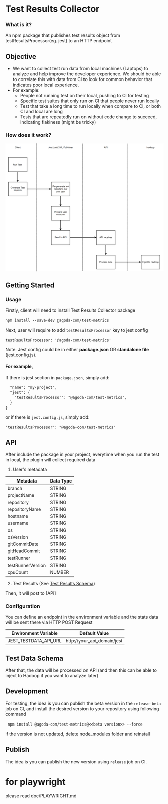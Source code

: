 # Test Results Collector

### What is it?

An npm package that publishes test results object from testResultsProcessor(eg. jest) to an HTTP endpoint

## Objective

- We want to collect test run data from local machines (Laptops) to analyze and help improve the developer experience. We should be able to correlate this with data from CI to look for common behavior that indicates poor local experience.
- For example:
    - People not running test on their local, pushing to CI for testing
    - Specific test suites that only run on CI that people never run locally
    - Test that take a long time to run locally when compare to CI, or both CI and local are long
    - Tests that are repeatedly run on without code change to succeed, indicating flakiness (might be tricky)


### How does it work?

![alt text](image.png)

## Getting Started

### Usage

Firstly, client will need to install Test Results Collector package

```npm install --save-dev @agoda-com/test-metrics```

Next, user will require to add `testResultsProcessor` key to jest config 

`testResultsProcessor: '@agoda-com/test-metrics'`

Note: Jest config could be in either **package.json** OR **standalone file** (jest.config.js).

#### For example,

If there is jest section in `package.json`, simply add:
```{
  "name": "my-project",
  "jest": {
    "testResultsProcessor": "@agoda-com/test-metrics",
  }
}
```
or if there is `jest.config.js`, simply add: 

```"testResultsProcessor": "@agoda-com/test-metrics"```

## API

After include the package in your project, everytime when you run the test in local, the plugin will collect required data

1. User's metadata 

| Metadata          | Data Type |
|-------------------|---------|
|branch| STRING  |
|projectName| STRING  |
|repository| STRING  |
|repositoryName| STRING  |
|hostname| STRING        |
|username| STRING  |
|os| STRING  |
|osVersion| STRING  |
|gitCommitDate| STRING  |
|gitHeadCommit| STRING  |
|testRunner| STRING  |
|testRunnerVersion| STRING  |
|cpuCount| NUMBER  |

2.  Test Results (See [Test Results Schema](https://github.com/jestjs/jest/blob/6460335f88cee3dcb9d29c49d55ab02b9d83f994/packages/jest-test-result/src/types.ts))


Then, it will post to [API]

### Configuration

You can define an endpoint in the environment variable and the stats data will be sent there via HTTP POST Request

| Environment Variable | Default Value |
|----------|---------------|
|JEST_TESTDATA_API_URL|http://your_api_domain/jest|




## Test Data Schema

After that, the data will be processed on API (and then this can be able to inject to Hadoop if you want to analyze later)




## Development

For testing, the idea is you can publish the beta version in the `release-beta` job on CI, and install the desired version to your repository using following command

` npm install @agoda-com/test-metrics@<<beta version>> --force`

if the version is not updated, delete node_modules folder and reinstall

## Publish 

The idea is you can publish the new version using `release` job on CI. 

# for playwright
please read doc/PLAYWRIGHT.md
